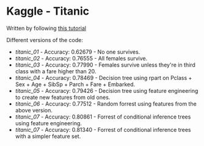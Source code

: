 # Kaggle - Titanic

Written by following [this tutorial](http://trevorstephens.com/post/72916401642/titanic-getting-started-with-r)

Different versions of the code:
 - *titanic_01* - Accuracy: 0.62679 - No one survives.
 - *titanic_02* - Accuracy: 0.76555 - All females survive. 
 - *titanic_03* - Accuracy: 0.77990 - Females survive unless they're in third class with a fare higher than 20.
 - *titanic_04* - Accuracy: 0.78469 - Decision tree using rpart on Pclass + Sex + Age + SibSp + Parch + Fare + Embarked.
 - *titanic_05* - Accuracy: 0.79426 - Decision tree using feature engineering to create new features from old ones.
 - *titanic_06* - Accuracy: 0.77512 - Random forrest using features from the above version.
 - *titanic_07* - Accuracy: 0.80861 - Forrest of conditional inference trees using feature engineering.
 - *titanic_07* - Accuracy: 0.81340 - Forrest of conditional inference trees with a simpler feature set.
